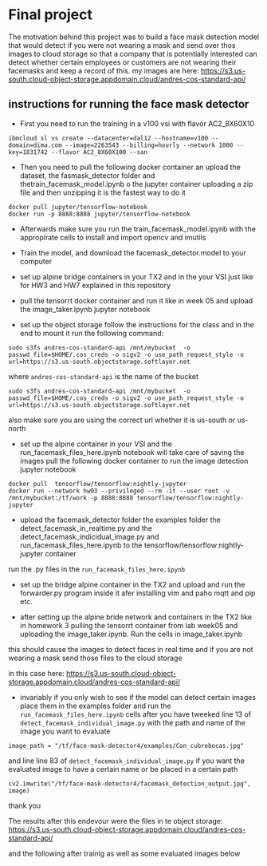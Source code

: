 # Final project
The motivation behind this project was to build a face mask detection model that would detect if you were not wearing a mask and send over thos images to cloud storage so that a company that is potentially interested can detect whether certain employees or customers are not wearing their facemasks and keep a record of this. my images are here: https://s3.us-south.cloud-object-storage.appdomain.cloud/andres-cos-standard-api/
## instructions for running the face mask detector

- First you need to run the training in a v100 vsi with flavor AC2_8X60X10

```
ibmcloud sl vs create --datacenter=dal12 --hostname=v100 --domain=dima.com --image=2263543 --billing=hourly --network 1000 --key=1831742 --flavor AC2_8X60X100 --san
```
- Then you need to pull the following docker container an upload the dataset, the fasmask_detector folder and thetrain_facemask_model.ipynb o the jupyter container uploading a zip file and then unzipping it is the fastest way to do it

```
docker pull jupyter/tensorflow-notebook
docker run -p 8888:8888 jupyter/tensorflow-notebook
```
- Afterwards make sure you run the train_facemask_model.ipynb with the appropirate cells to install and import opencv and imutils

- Train the model, and download the facemask_detector.model to your computer

- set up alpine bridge containers in your TX2 and in the your VSI just like for HW3 and HW7 explained in this repository

- pull the tensorrt docker container and run it like in week 05 and upload the image_taker.ipynb jupyter notebook

- set up the object storage 
follow the instructions for the class and in the end to mount it run the following command: 
```
sudo s3fs andres-cos-standard-api /mnt/mybucket  -o passwd_file=$HOME/.cos_creds -o sigv2 -o use_path_request_style -o url=https://s3.us-south.objectstorage.softlayer.net

```
where `andres-cos-standard-api` is the name of the bucket
```
sudo s3fs andres-cos-standard-api /mnt/mybucket  -o passwd_file=$HOME/.cos_creds -o sigv2 -o use_path_request_style -o url=https://s3.us-south.objectstorage.softlayer.net
```
also make sure you are using the correct url whether it is us-south or us-north

- set up the alpine container in your VSI and the run_facemask_files_here.ipynb notebook will take care of saving the images
pull the following docker container to run the image detection jupyter notebook 
```
docker pull  tensorflow/tensorflow:nightly-jupyter
docker run --network hw03 --privileged --rm -it --user root -v /mnt/mybucket:/tf/work -p 8888:8888 tensorflow/tensorflow:nightly-jupyter
```
- upload the facemask_detector folder the examples folder the detect_facemask_in_realtime.py and the detect_facemask_indicidual_image.py and run_facemask_files_here.ipynb to the tensorflow/tensorflow:nightly-jupyter container

run the .py files in the `run_facemask_files_here.ipynb`

- set up the bridge alpine container in the TX2 and upload and run the forwarder.py program inside it afer installing vim and paho mqtt and pip etc.

- after setting up the alpine bride network and containers in the TX2 like in homework 3 pulling the  tensorrt container from lab week05 and uploading the image_taker.ipynb. Run the cells in image_taker.ipynb 

this should cause the images to detect faces in real time and if you are not wearing a mask send those files to the cloud storage

in this case here:
https://s3.us-south.cloud-object-storage.appdomain.cloud/andres-cos-standard-api/


- invariably if you only wish to see if the model can detect certain images place them in the examples folder and run the  `run_facemask_files_here.ipynb` cells after you have tweeked line 13 of `detect_facemask_individual_image.py` with the path and name of the image you want to evaluate

```
image_path = "/tf/face-mask-detector4/examples/Con_cubrebocas.jpg"
```
and line  line 83 of `detect_facemask_individual_image.py`  if you want the evaluated image to have a certain name or be placed in a certain path

```
cv2.imwrite("/tf/face-mask-detector4/facemask_detection_output.jpg", image)
```

thank you

The results after this endevour were the files in te object storage: https://s3.us-south.cloud-object-storage.appdomain.cloud/andres-cos-standard-api/

and the following after trainig as well as some evaluated images below
